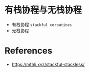 # 有栈协程与无栈协程

- 有栈协程 `stackful coroutines`
- 无栈协程 




# References
- https://mthli.xyz/stackful-stackless/
